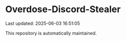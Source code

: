 # Overdose-Discord-Stealer

Last updated: 2025-06-03 16:51:05

This repository is automatically maintained.
